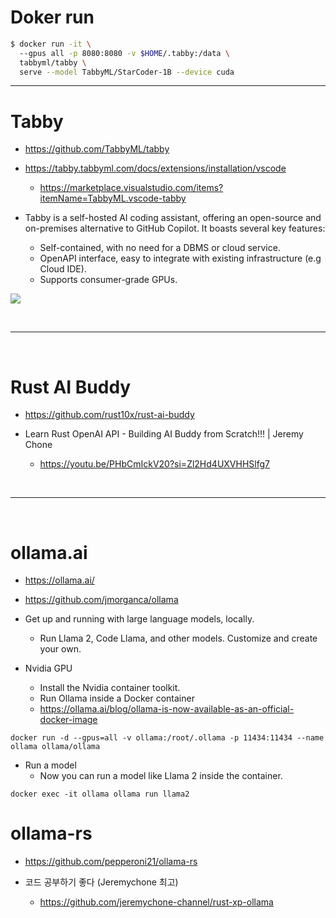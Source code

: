 # Doker run

```bash
$ docker run -it \                                                                                  
  --gpus all -p 8080:8080 -v $HOME/.tabby:/data \
  tabbyml/tabby \
  serve --model TabbyML/StarCoder-1B --device cuda

```

<hr>

# Tabby 

- https://github.com/TabbyML/tabby

- https://tabby.tabbyml.com/docs/extensions/installation/vscode
  - https://marketplace.visualstudio.com/items?itemName=TabbyML.vscode-tabby

- Tabby is a self-hosted AI coding assistant, offering an open-source and on-premises alternative to GitHub Copilot. It boasts several key features:

  - Self-contained, with no need for a DBMS or cloud service.
  - OpenAPI interface, easy to integrate with existing infrastructure (e.g Cloud IDE).
  - Supports consumer-grade GPUs.

<p>
    <img src="https://user-images.githubusercontent.com/388154/230440226-9bc01d05-9f57-478b-b04d-81184eba14ca.gif" />
</p>

<br>

<hr>


<br>

# Rust AI Buddy

- https://github.com/rust10x/rust-ai-buddy

- Learn Rust OpenAI API - Building AI Buddy from Scratch!!! | Jeremy Chone

  - https://youtu.be/PHbCmIckV20?si=Zl2Hd4UXVHHSlfg7


<br>

<hr>

<br>

# ollama.ai

- https://ollama.ai/

- https://github.com/jmorganca/ollama

- Get up and running with large language models, locally.
  - Run Llama 2, Code Llama, and other models. Customize and create your own.

- Nvidia GPU
  - Install the Nvidia container toolkit.
  - Run Ollama inside a Docker container
  - https://ollama.ai/blog/ollama-is-now-available-as-an-official-docker-image
```
docker run -d --gpus=all -v ollama:/root/.ollama -p 11434:11434 --name ollama ollama/ollama
```

- Run a model
  - Now you can run a model like Llama 2 inside the container.

```
docker exec -it ollama ollama run llama2
```

# ollama-rs

- https://github.com/pepperoni21/ollama-rs

- 코드 공부하기 좋다 (Jeremychone 최고)
  - https://github.com/jeremychone-channel/rust-xp-ollama
